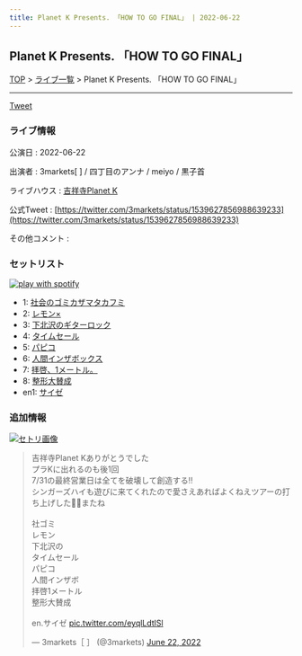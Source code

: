 ```yaml
---
title: Planet K Presents. 「HOW TO GO FINAL」 | 2022-06-22
---
```

## Planet K Presents. 「HOW TO GO FINAL」

[TOP](/setlist/) > [ライブ一覧](lives.html) > Planet K Presents. 「HOW TO GO FINAL」

___

<a href="https://twitter.com/share?ref_src=twsrc%5Etfw" data-text="3markets[ ]セットリスト > Planet K Presents. 「HOW TO GO FINAL」" class="twitter-share-button" data-via="3markets" data-hashtags="3markets" data-related="3markets" data-show-count="false">Tweet</a>

### ライブ情報

公演日
:    2022-06-22

出演者
:    3markets[ ] / 四丁目のアンナ / meiyo / 黒子首

ライブハウス
:    [吉祥寺Planet K](livehouse003.html)

公式Tweet
:    [https://twitter.com/3markets/status/1539627856988639233](https://twitter.com/3markets/status/1539627856988639233)

その他コメント
:    

### セットリスト


[![play with spotify](images/spotify-icon.png)](https://open.spotify.com/playlist/2tI1EnjN1VV1LlQhqWRJg0)



*  1: [社会のゴミカザマタカフミ](song002.html)
*  2: [レモン×](song003.html)
*  3: [下北沢のギターロック](song015.html)
*  4: [タイムセール](song007.html)
*  5: [パピコ](song036.html)
*  6: [人間インザボックス](song016.html)
*  7: [拝啓、1メートル。](song010.html)
*  8: [整形大賛成](song005.html)
*  en1: [サイゼ](song004.html)


### 追加情報

[![セトリ画像](images/020.jpg)](images/020.jpg)


<blockquote class="twitter-tweet"><p lang="ja" dir="ltr">吉祥寺Planet Kありがとうでした<br>プラKに出れるのも後1回<br>7/31の最終営業日は全てを破壊して創造する‼️<br>シンガーズハイも遊びに来てくれたので愛さえあればよくねえツアーの打ち上げした🗿🗿またね<br><br>社ゴミ<br>レモン<br>下北沢の<br>タイムセール<br>パピコ<br>人間インザボ<br>拝啓1メートル<br>整形大賛成<br><br>en.サイゼ <a href="https://t.co/eyqlLdtlSl">pic.twitter.com/eyqlLdtlSl</a></p>&mdash; 3markets［ ］ (@3markets) <a href="https://twitter.com/3markets/status/1539627856988639233?ref_src=twsrc%5Etfw">June 22, 2022</a></blockquote>
<script async src="https://platform.twitter.com/widgets.js" charset="utf-8"></script>




<script async src="https://platform.twitter.com/widgets.js" charset="utf-8"></script>